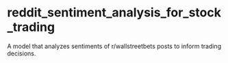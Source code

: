 # reddit_sentiment_analysis_for_stock_trading
A model that analyzes sentiments of r/wallstreetbets posts to inform trading decisions. 
